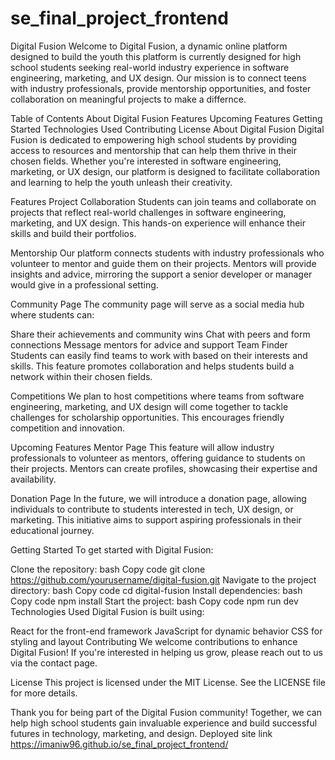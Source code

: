 # se_final_project_frontend

Digital Fusion
Welcome to Digital Fusion, a dynamic online platform designed to build the youth this platform is currently designed for high school students seeking real-world industry experience in software engineering, marketing, and UX design. Our mission is to connect teens with industry professionals, provide mentorship opportunities, and foster collaboration on meaningful projects to make a differnce.

Table of Contents
About Digital Fusion
Features
Upcoming Features
Getting Started
Technologies Used
Contributing
License
About Digital Fusion
Digital Fusion is dedicated to empowering high school students by providing access to resources and mentorship that can help them thrive in their chosen fields. Whether you're interested in software engineering, marketing, or UX design, our platform is designed to facilitate collaboration and learning to help the youth unleash their creativity.

Features
Project Collaboration
Students can join teams and collaborate on projects that reflect real-world challenges in software engineering, marketing, and UX design. This hands-on experience will enhance their skills and build their portfolios.

Mentorship
Our platform connects students with industry professionals who volunteer to mentor and guide them on their projects. Mentors will provide insights and advice, mirroring the support a senior developer or manager would give in a professional setting.

Community Page
The community page will serve as a social media hub where students can:

Share their achievements and community wins
Chat with peers and form connections
Message mentors for advice and support
Team Finder
Students can easily find teams to work with based on their interests and skills. This feature promotes collaboration and helps students build a network within their chosen fields.

Competitions
We plan to host competitions where teams from software engineering, marketing, and UX design will come together to tackle challenges for scholarship opportunities. This encourages friendly competition and innovation.

Upcoming Features
Mentor Page
This feature will allow industry professionals to volunteer as mentors, offering guidance to students on their projects. Mentors can create profiles, showcasing their expertise and availability.

Donation Page
In the future, we will introduce a donation page, allowing individuals to contribute to students interested in tech, UX design, or marketing. This initiative aims to support aspiring professionals in their educational journey.

Getting Started
To get started with Digital Fusion:

Clone the repository:
bash
Copy code
git clone https://github.com/yourusername/digital-fusion.git
Navigate to the project directory:
bash
Copy code
cd digital-fusion
Install dependencies:
bash
Copy code
npm install
Start the project:
bash
Copy code
npm run dev
Technologies Used
Digital Fusion is built using:

React for the front-end framework
JavaScript for dynamic behavior
CSS for styling and layout
Contributing
We welcome contributions to enhance Digital Fusion! If you're interested in helping us grow, please reach out to us via the contact page.

License
This project is licensed under the MIT License. See the LICENSE file for more details.

Thank you for being part of the Digital Fusion community! Together, we can help high school students gain invaluable experience and build successful futures in technology, marketing, and design.
Deployed site link https://imaniw96.github.io/se_final_project_frontend/
